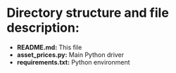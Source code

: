 # Directory structure and file description:

+ <b>README.md:</b> This file
+ <b>asset_prices.py:</b>  Main Python driver 
+ <b>requirements.txt:</b> Python environment